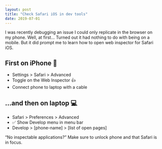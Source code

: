 ```yaml
---
layout: post
title: "Check Safari iOS in dev tools"
date: 2019-07-01
---
```


I was recently debugging an issue I could only replicate in the browser on my phone. Well, at first… Turned out it had nothing to do with being on a mobile. But it did prompt me to learn how to open web inspector for Safari iOS.

## First on iPhone 📱

- Settings > Safari > Advanced
- Toggle on the Web Inspector 👍
- Connect phone to laptop with a cable

## …and then on laptop 💻

- Safari > Preferences > Advanced
- ✅ Show Develop menu in menu bar
- Develop > [phone-name] > [list of open pages]

“No inspectable applications?” Make sure to unlock phone and that Safari is in focus.
